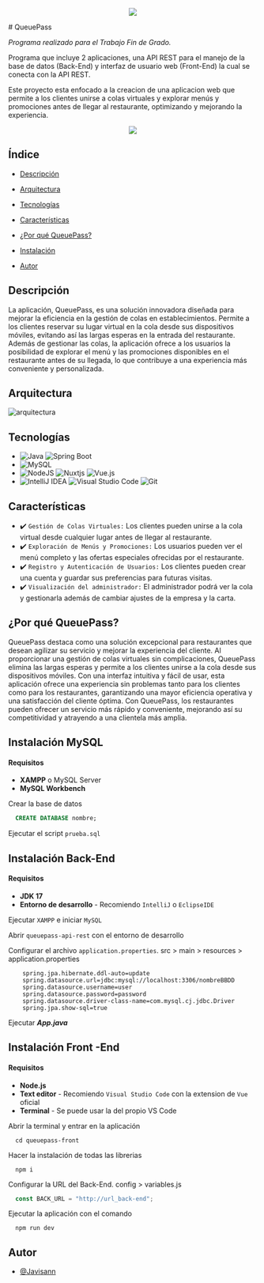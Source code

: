 <p align="center">
  <img src="https://img.shields.io/badge/STATUS-EN%20DESAROLLO-green">
</p>
# QueuePass

*Programa realizado para el Trabajo Fin de Grado.*

Programa que incluye 2 aplicaciones, una API REST para el manejo de la base de datos (Back-End) y interfaz de usuario web (Front-End) la cual se conecta con la API REST.

Este proyecto esta enfocado a la creacion de una aplicacion web que permite a los clientes unirse a colas virtuales y explorar menús y promociones antes de llegar al restaurante, optimizando y mejorando la experiencia.

<p align="center">
  <img src="https://github.com/Javisann/QueuePass/assets/66449602/8fc6efba-dbda-4dbb-8231-4e8fbfa3339f">
</p>

## Índice 

- [Descripción](#descripción)

- [Arquitectura](#arquitectura)

- [Tecnologías](#tecnologías)

- [Características](#características)

- [¿Por qué QueuePass?](#por-qué-queueass)

- [Instalación](#instalación-mysql)

- [Autor](#autor)

## Descripción

La aplicación, QueuePass, es una solución innovadora diseñada para mejorar la eficiencia en la gestión de colas en establecimientos. Permite a los clientes reservar su lugar virtual en la cola desde sus dispositivos móviles, evitando así las largas esperas en la entrada del restaurante. Además de gestionar las colas, la aplicación ofrece a los usuarios la posibilidad de explorar el menú y las promociones disponibles en el restaurante antes de su llegada, lo que contribuye a una experiencia más conveniente y personalizada.

## Arquitectura

![arquitectura](https://github.com/Javisann/QueuePass/assets/66449602/14fa1f9a-5521-486e-94fa-6ae421465450)

## Tecnologías

- ![Java](https://img.shields.io/badge/java-%23ED8B00.svg?style=for-the-badge&logo=openjdk&logoColor=white) ![Spring Boot](https://img.shields.io/badge/spring-%236DB33F.svg?style=for-the-badge&logo=spring&logoColor=white)
- ![MySQL](https://img.shields.io/badge/mysql-4479A1.svg?style=for-the-badge&logo=mysql&logoColor=white)
- ![NodeJS](https://img.shields.io/badge/node.js-6DA55F?style=for-the-badge&logo=node.js&logoColor=white) ![Nuxtjs](https://img.shields.io/badge/Nuxt-002E3B?style=for-the-badge&logo=nuxtdotjs&logoColor=#00DC82) ![Vue.js](https://img.shields.io/badge/vuejs-%2335495e.svg?style=for-the-badge&logo=vuedotjs&logoColor=%234FC08D)
- ![IntelliJ IDEA](https://img.shields.io/badge/IntelliJIDEA-000000.svg?style=for-the-badge&logo=intellij-idea&logoColor=white) ![Visual Studio Code](https://img.shields.io/badge/Visual%20Studio%20Code-0078d7.svg?style=for-the-badge&logo=visual-studio-code&logoColor=white) ![Git](https://img.shields.io/badge/git-%23F05033.svg?style=for-the-badge&logo=git&logoColor=white)
  
## Características

- :heavy_check_mark: `Gestión de Colas Virtuales:` Los clientes pueden unirse a la cola virtual desde cualquier lugar antes de llegar al restaurante.
- :heavy_check_mark: `Exploración de Menús y Promociones:` Los usuarios pueden ver el menú completo y las ofertas especiales ofrecidas por el restaurante.
- :heavy_check_mark: `Registro y Autenticación de Usuarios:` Los clientes pueden crear una cuenta y guardar sus preferencias para futuras visitas.
- :heavy_check_mark: `Visualización del administrador:` El administrador podrá ver la cola y gestionarla además de cambiar ajustes de la empresa y la carta.
 

## ¿Por qué QueuePass?

QueuePass destaca como una solución excepcional para restaurantes que desean agilizar su servicio y mejorar la experiencia del cliente. Al proporcionar una gestión de colas virtuales sin complicaciones, QueuePass elimina las largas esperas y permite a los clientes unirse a la cola desde sus dispositivos móviles. Con una interfaz intuitiva y fácil de usar, esta aplicación ofrece una experiencia sin problemas tanto para los clientes como para los restaurantes, garantizando una mayor eficiencia operativa y una satisfacción del cliente óptima. Con QueuePass, los restaurantes pueden ofrecer un servicio más rápido y conveniente, mejorando así su competitividad y atrayendo a una clientela más amplia.


## Instalación MySQL

#### Requisitos

- **XAMPP** o MySQL Server
- **MySQL Workbench**

Crear la base de datos
```sql
  CREATE DATABASE nombre;
```
Ejecutar el script `prueba.sql`

## Instalación Back-End

#### Requisitos

- **JDK 17**
- **Entorno de desarrollo** - Recomiendo `IntelliJ` o `EclipseIDE`

Ejecutar `XAMPP` e iniciar `MySQL`

Abrir `queuepass-api-rest` con el entorno de desarrollo

Configurar el archivo `application.properties`. src > main > resources > application.properties

```terminal
    spring.jpa.hibernate.ddl-auto=update
    spring.datasource.url=jdbc:mysql://localhost:3306/nombreBBDD
    spring.datasource.username=user
    spring.datasource.password=password
    spring.datasource.driver-class-name=com.mysql.cj.jdbc.Driver
    spring.jpa.show-sql=true
```
Ejecutar ***App.java***

## Instalación Front -End

#### Requisitos

- **Node.js**
- **Text editor** - Recomiendo `Visual Studio Code` con la extension de `Vue` oficial
- **Terminal** - Se puede usar la del propio VS Code

Abrir la terminal y entrar en la aplicación
```terminal
  cd queuepass-front
```

Hacer la instalación de todas las librerias
```npm
  npm i
```

Configurar la URL del Back-End. config > variables.js
```javascript
  const BACK_URL = "http://url_back-end";
```

Ejecutar la aplicación con el comando
```npm
  npm run dev
```
## Autor

- [@Javisann](https://github.com/Javisann)


